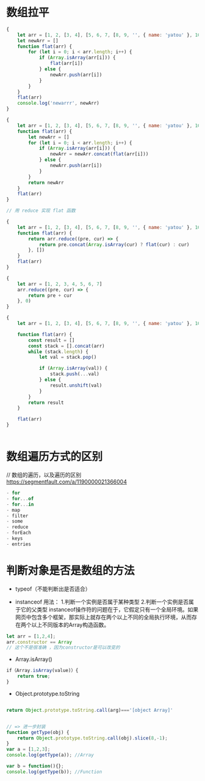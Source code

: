 # 数组拉平
```javascript
{
    let arr = [1, 2, [3, 4], [5, 6, 7, [8, 9, '', { name: 'yatou' }, 10]]]
    let newArr = []
    function flat(arr) {
        for (let i = 0; i < arr.length; i++) {
            if (Array.isArray(arr[i])) {
                flat(arr[i])
            } else {
                newArr.push(arr[i])
            }
        }
    }
    flat(arr)
    console.log('newarrr', newArr)
}

{
    let arr = [1, 2, [3, 4], [5, 6, 7, [8, 9, '', { name: 'yatou' }, 10]]]
    function flat(arr) {
        let newArr = []
        for (let i = 0; i < arr.length; i++) {
            if (Array.isArray(arr[i])) {
                newArr = newArr.concat(flat(arr[i]))
            } else {
                newArr.push(arr[i])
            }
        }
        return newArr
    }
    flat(arr)
}

// 用 reduce 实现 flat 函数

{
    let arr = [1, 2, [3, 4], [5, 6, 7, [8, 9, '', { name: 'yatou' }, 10]]]
    function flat(arr) {
        return arr.reduce((pre, cur) => {
            return pre.concat(Array.isArray(cur) ? flat(cur) : cur)
        }, [])
    }
    flat(arr)
}

{
    let arr = [1, 2, 3, 4, 5, 6, 7]
    arr.reduce((pre, cur) => {
        return pre + cur
    }, 0)
}

{
    let arr = [1, 2, [3, 4], [5, 6, 7, [8, 9, '', { name: 'yatou' }, 10]]]

    function flat(arr) {
        const result = []
        const stack = [].concat(arr)
        while (stack.length) {
            let val = stack.pop()

            if (Array.isArray(val)) {
                stack.push(...val)
            } else {
                result.unshift(val)
            }
        }
        return result
    }

    flat(arr)
}



```

# 数组遍历方式的区别
// 数组的遍历，以及遍历的区别 https://segmentfault.com/a/1190000021366004
```javascript
- for 
- for...of 
- for...in
- map
- filter
- some 
- reduce
- forEach
- keys
- entries
```
 

# 判断对象是否是数组的方法
- typeof（不能判断出是否适合）

- instanceof 
用法：
1.判断一个实例是否属于某种类型
2.判断一个实例是否属于它的父类型
instanceof操作符的问题在于，它假定只有一个全局环境。如果网页中包含多个框架，那实际上就存在两个以上不同的全局执行环境，从而存在两个以上不同版本的Array构造函数。
```javascript
let arr = [1,2,4];
arr.constructor == Array
// 这个不是很准确 ，因为constructor是可以改变的
```

- Array.isArray()
```javascript
if（Array.isArray(value)）{
    return true;
}
```

-  Object.prototype.toString
```javascript

return Object.prototype.toString.call(arg)==='[object Array]'


// => 进一步封装
function getType(obj) {
    return Object.prototype.toString.call(obj).slice(8,-1);
}
var a = [1,2,3];
console.log(getType(a)); //Array 

var b = function(){};
console.log(getType(b)); //Function

 
```

 